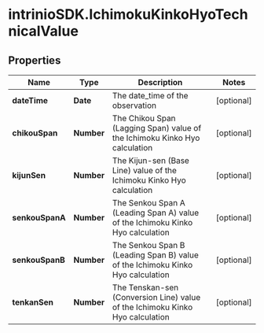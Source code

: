 # intrinioSDK.IchimokuKinkoHyoTechnicalValue

## Properties
Name | Type | Description | Notes
------------ | ------------- | ------------- | -------------
**dateTime** | **Date** | The date_time of the observation | [optional] 
**chikouSpan** | **Number** | The Chikou Span (Lagging Span) value of the Ichimoku Kinko Hyo calculation | [optional] 
**kijunSen** | **Number** | The Kijun-sen (Base Line) value of the Ichimoku Kinko Hyo calculation | [optional] 
**senkouSpanA** | **Number** | The Senkou Span A (Leading Span A) value of the Ichimoku Kinko Hyo calculation | [optional] 
**senkouSpanB** | **Number** | The Senkou Span B (Leading Span B) value of the Ichimoku Kinko Hyo calculation | [optional] 
**tenkanSen** | **Number** | The Tenskan-sen (Conversion Line) value of the Ichimoku Kinko Hyo calculation | [optional] 


